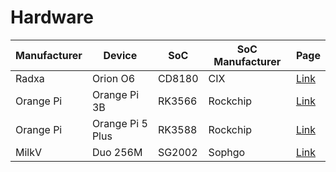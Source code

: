 # Hardware
| Manufacturer | Device           | SoC    | SoC Manufacturer | Page                                                    |
|--------------|------------------|--------|------------------|---------------------------------------------------------|
| Radxa        | Orion O6         | CD8180 | CIX              |[Link](../hardware/devices/arm/radxa/orion/orion.md)     |
| Orange Pi    | Orange Pi 3B     | RK3566 | Rockchip         |[Link](../hardware/devices/arm/orangepi/opi3b/opi3b.md)  |
| Orange Pi    | Orange Pi 5 Plus | RK3588 | Rockchip         |[Link](../hardware/devices/arm/orangepi/opi5+/opi5+.md)  |
| MilkV        | Duo 256M         | SG2002 | Sophgo           |[Link](../hardware/devices/riscv/milkv/duo256/duo256.md) |
